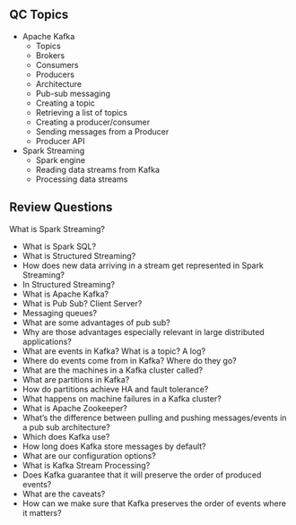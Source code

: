 ## QC Topics
- Apache Kafka
	- Topics
	- Brokers
	- Consumers
	- Producers
	- Architecture
	- Pub-sub messaging
	- Creating a topic
	- Retrieving a list of topics
	- Creating a producer/consumer
	- Sending messages from a Producer
	- Producer API
- Spark Streaming
	- Spark engine
	- Reading data streams from Kafka
	- Processing data streams

## Review Questions
What is Spark Streaming?
- What is Spark SQL?
- What is Structured Streaming?
- How does new data arriving in a stream get represented in Spark Streaming?
- In Structured Streaming?
- What is Apache Kafka?
- What is Pub Sub? Client Server?
- Messaging queues?
- What are some advantages of pub sub?
- Why are those advantages especially relevant in large distributed applications?
- What are events in Kafka? What is a topic? A log?
- Where do events come from in Kafka? Where do they go?
- What are the machines in a Kafka cluster called?
- What are partitions in Kafka?
- How do partitions achieve HA and fault tolerance?
- What happens on machine failures in a Kafka cluster?
- What is Apache Zookeeper?
- What’s the difference between pulling and pushing messages/events in a pub sub architecture?
- Which does Kafka use?
- How long does Kafka store messages by default?
- What are our configuration options?
- What is Kafka Stream Processing?
- Does Kafka guarantee that it will preserve the order of produced events?
- What are the caveats?
- How can we make sure that Kafka preserves the order of events where it matters?
